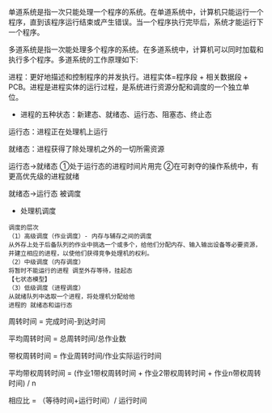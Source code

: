 单道系统是指一次只能处理一个程序的系统。在单道系统中，计算机只能运行一个程序，直到该程序运行结束或产生错误。当一个程序执行完毕后，系统才能运行下一个程序。

多道系统是指一次能处理多个程序的系统。在多道系统中，计算机可以同时加载和执行多个程序。多道系统的工作原理如下:

进程：更好地描述和控制程序的并发执行。进程实体=程序段 + 相关数据段 + PCB。进程是进程实体的运行过程，是系统进行资源分配和调度的一个独立单位。

- 进程的五种状态：新建态、就绪态、运行态、阻塞态、终止态

运行态：进程正在处理机上运行

就绪态：进程获得了除处理机之外的一切所需资源

运行态->就绪态 ①处于运行态的进程时间片用完 ②在可剥夺的操作系统中，有更高优先级的进程就绪

就绪态->运行态 被调度

- 处理机调度

```
调度的层次
（1）高级调度（作业调度）- 内存与辅存之间的调度
从外存上处于后备队列的作业中挑选一个或多个，给他们分配内存、输入输出设备等必要资源，并建立相应的进程，以使他们获得竞争处理机的权利。
（2）中级调度（内存调度）
将暂时不能运行的进程 调至外存等待，挂起态
【七状态模型】
（3）低级调度（进程调度）
从就绪队列中选取一个进程，将处理机分配给他
进程的 就绪态和运行态
```



周转时间 = 完成时间-到达时间     

平均周转时间 = 总周转时间/总作业数

带权周转时间 = 作业周转时间/作业实际运行时间

平均带权周转时间 = (作业1带权周转时间 + 作业2带权周转时间 + 作业n带权周转时间) / n

相应比 = （等待时间+运行时间）/ 运行时间